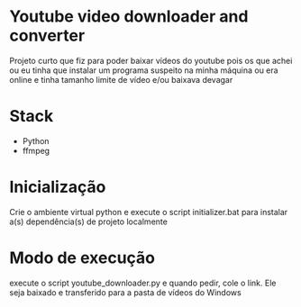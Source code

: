 # Youtube video downloader and converter

Projeto curto que fiz para poder baixar vídeos do youtube pois os que achei ou eu tinha que instalar um programa suspeito na minha máquina ou era online e tinha tamanho limite de vídeo e/ou baixava devagar

# Stack

- Python
- ffmpeg

# Inicialização

Crie o ambiente virtual python e execute o script initializer.bat para instalar a(s) dependência(s) de projeto localmente

# Modo de execução

execute o script youtube_downloader.py e quando pedir, cole o link. Ele seja baixado e transferido para a pasta de vídeos do Windows